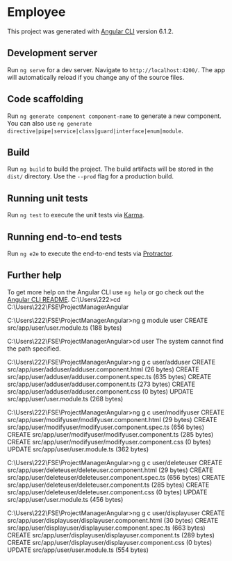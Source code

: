 # Employee

This project was generated with [Angular CLI](https://github.com/angular/angular-cli) version 6.1.2.

## Development server

Run `ng serve` for a dev server. Navigate to `http://localhost:4200/`. The app will automatically reload if you change any of the source files.

## Code scaffolding

Run `ng generate component component-name` to generate a new component. You can also use `ng generate directive|pipe|service|class|guard|interface|enum|module`.

## Build

Run `ng build` to build the project. The build artifacts will be stored in the `dist/` directory. Use the `--prod` flag for a production build.

## Running unit tests

Run `ng test` to execute the unit tests via [Karma](https://karma-runner.github.io).

## Running end-to-end tests

Run `ng e2e` to execute the end-to-end tests via [Protractor](http://www.protractortest.org/).

## Further help

To get more help on the Angular CLI use `ng help` or go check out the [Angular CLI README](https://github.com/angular/angular-cli/blob/master/README.md).
C:\Users\222>cd C:\Users\222\FSE\ProjectManagerAngular

C:\Users\222\FSE\ProjectManagerAngular>ng g module user
CREATE src/app/user/user.module.ts (188 bytes)

C:\Users\222\FSE\ProjectManagerAngular>cd user
The system cannot find the path specified.

C:\Users\222\FSE\ProjectManagerAngular>ng g c user/adduser
CREATE src/app/user/adduser/adduser.component.html (26 bytes)
CREATE src/app/user/adduser/adduser.component.spec.ts (635 bytes)
CREATE src/app/user/adduser/adduser.component.ts (273 bytes)
CREATE src/app/user/adduser/adduser.component.css (0 bytes)
UPDATE src/app/user/user.module.ts (268 bytes)

C:\Users\222\FSE\ProjectManagerAngular>ng g c user/modifyuser
CREATE src/app/user/modifyuser/modifyuser.component.html (29 bytes)
CREATE src/app/user/modifyuser/modifyuser.component.spec.ts (656 bytes)
CREATE src/app/user/modifyuser/modifyuser.component.ts (285 bytes)
CREATE src/app/user/modifyuser/modifyuser.component.css (0 bytes)
UPDATE src/app/user/user.module.ts (362 bytes)

C:\Users\222\FSE\ProjectManagerAngular>ng g c user/deleteuser
CREATE src/app/user/deleteuser/deleteuser.component.html (29 bytes)
CREATE src/app/user/deleteuser/deleteuser.component.spec.ts (656 bytes)
CREATE src/app/user/deleteuser/deleteuser.component.ts (285 bytes)
CREATE src/app/user/deleteuser/deleteuser.component.css (0 bytes)
UPDATE src/app/user/user.module.ts (456 bytes)

C:\Users\222\FSE\ProjectManagerAngular>ng g c user/displayuser
CREATE src/app/user/displayuser/displayuser.component.html (30 bytes)
CREATE src/app/user/displayuser/displayuser.component.spec.ts (663 bytes)
CREATE src/app/user/displayuser/displayuser.component.ts (289 bytes)
CREATE src/app/user/displayuser/displayuser.component.css (0 bytes)
UPDATE src/app/user/user.module.ts (554 bytes)
